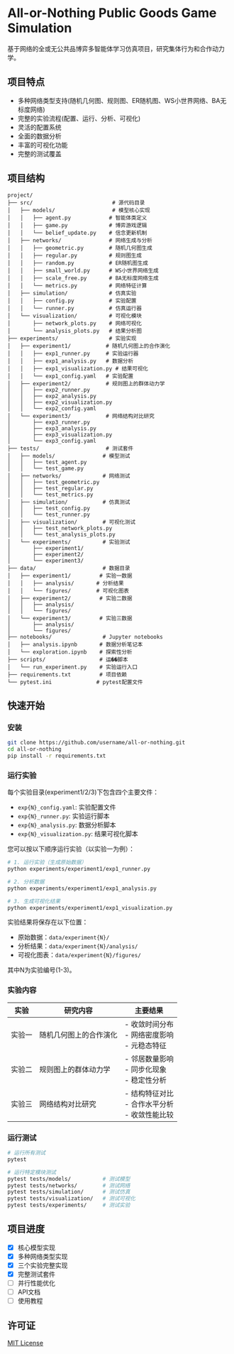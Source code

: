 # All-or-Nothing Public Goods Game Simulation

基于网络的全或无公共品博弈多智能体学习仿真项目，研究集体行为和合作动力学。

## 项目特点

- 多种网络类型支持(随机几何图、规则图、ER随机图、WS小世界网络、BA无标度网络)
- 完整的实验流程(配置、运行、分析、可视化)
- 灵活的配置系统
- 全面的数据分析
- 丰富的可视化功能
- 完整的测试覆盖

## 项目结构

```
project/
├── src/                         # 源代码目录
│   ├── models/                  # 模型核心实现
│   │   ├── agent.py            # 智能体类定义
│   │   ├── game.py             # 博弈游戏逻辑
│   │   └── belief_update.py    # 信念更新机制
│   ├── networks/               # 网络生成与分析
│   │   ├── geometric.py        # 随机几何图生成
│   │   ├── regular.py          # 规则图生成
│   │   ├── random.py           # ER随机图生成
│   │   ├── small_world.py      # WS小世界网络生成
│   │   ├── scale_free.py       # BA无标度网络生成
│   │   └── metrics.py          # 网络特征计算
│   ├── simulation/             # 仿真实验
│   │   ├── config.py           # 实验配置
│   │   └── runner.py           # 仿真运行器
│   └── visualization/          # 可视化模块
│       ├── network_plots.py    # 网络可视化
│       └── analysis_plots.py   # 结果分析图
├── experiments/                # 实验实现
│   ├── experiment1/           # 随机几何图上的合作演化
│   │   ├── exp1_runner.py     # 实验运行器
│   │   ├── exp1_analysis.py   # 数据分析
│   │   ├── exp1_visualization.py # 结果可视化
│   │   └── exp1_config.yaml   # 实验配置
│   ├── experiment2/           # 规则图上的群体动力学
│   │   ├── exp2_runner.py
│   │   ├── exp2_analysis.py
│   │   ├── exp2_visualization.py
│   │   └── exp2_config.yaml
│   └── experiment3/           # 网络结构对比研究
│       ├── exp3_runner.py
│       ├── exp3_analysis.py
│       ├── exp3_visualization.py
│       └── exp3_config.yaml
├── tests/                     # 测试套件
│   ├── models/               # 模型测试
│   │   ├── test_agent.py
│   │   └── test_game.py
│   ├── networks/             # 网络测试
│   │   ├── test_geometric.py
│   │   ├── test_regular.py
│   │   └── test_metrics.py
│   ├── simulation/           # 仿真测试
│   │   ├── test_config.py
│   │   └── test_runner.py
│   ├── visualization/        # 可视化测试
│   │   ├── test_network_plots.py
│   │   └── test_analysis_plots.py
│   └── experiments/          # 实验测试
│       ├── experiment1/
│       ├── experiment2/
│       └── experiment3/
├── data/                     # 数据目录
│   ├── experiment1/         # 实验一数据
│   │   ├── analysis/       # 分析结果
│   │   └── figures/        # 可视化图表
│   ├── experiment2/         # 实验二数据
│   │   ├── analysis/
│   │   └── figures/
│   └── experiment3/         # 实验三数据
│       ├── analysis/
│       └── figures/
├── notebooks/                # Jupyter notebooks
│   ├── analysis.ipynb       # 数据分析笔记本
│   └── exploration.ipynb    # 探索性分析
├── scripts/                 # 运��脚本
│   └── run_experiment.py    # 实验运行入口
├── requirements.txt         # 项目依赖
└── pytest.ini              # pytest配置文件
```

## 快速开始

### 安装
```bash
git clone https://github.com/username/all-or-nothing.git
cd all-or-nothing
pip install -r requirements.txt
```

### 运行实验
每个实验目录(experiment1/2/3)下包含四个主要文件：
- `exp{N}_config.yaml`: 实验配置文件
- `exp{N}_runner.py`: 实验运行脚本
- `exp{N}_analysis.py`: 数据分析脚本
- `exp{N}_visualization.py`: 结果可视化脚本

您可以按以下顺序运行实验（以实验一为例）：

```bash
# 1. 运行实验（生成原始数据）
python experiments/experiment1/exp1_runner.py

# 2. 分析数据
python experiments/experiment1/exp1_analysis.py

# 3. 生成可视化结果
python experiments/experiment1/exp1_visualization.py
```

实验结果将保存在以下位置：
- 原始数据：`data/experiment{N}/`
- 分析结果：`data/experiment{N}/analysis/`
- 可视化图表：`data/experiment{N}/figures/`

其中N为实验编号(1-3)。

### 实验内容

| 实验 | 研究内容 | 主要结果 |
|-----|---------|---------|
| 实验一 | 随机几何图上的合作演化 | - 收敛时间分布<br>- 网络密度影响<br>- 元稳态特征 |
| 实验二 | 规则图上的群体动力学 | - 邻居数量影响<br>- 同步化现象<br>- 稳定性分析 |
| 实验三 | 网络结构对比研究 | - 结构特征对比<br>- 合作水平分析<br>- 收敛性能比较 |

### 运行测试
```bash
# 运行所有测试
pytest

# 运行特定模块测试
pytest tests/models/          # 测试模型
pytest tests/networks/        # 测试网络
pytest tests/simulation/      # 测试仿真
pytest tests/visualization/   # 测试可视化
pytest tests/experiments/     # 测试实验
```

## 项目进度

- [x] 核心模型实现
- [x] 多种网络类型实现
- [x] 三个实验完整实现
- [x] 完整测试套件
- [ ] 并行性能优化
- [ ] API文档
- [ ] 使用教程

## 许可证

[MIT License](LICENSE)
